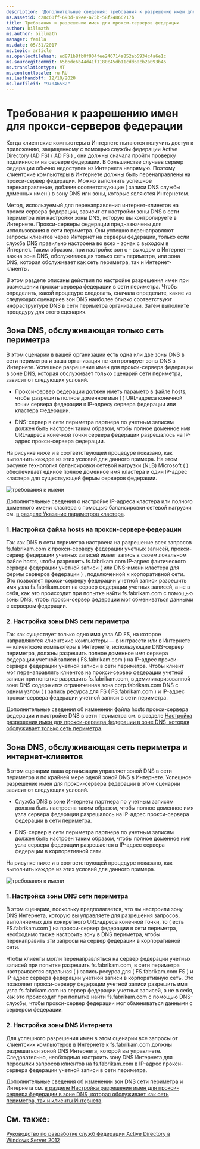 ```yaml
---
description: 'Дополнительные сведения: требования к разрешению имен для прокси-серверов федерации'
ms.assetid: c28c60ff-693d-49ee-a75b-58f24866217b
title: Требования к разрешению имен для прокси-серверов федерации
author: billmath
ms.author: billmath
manager: femila
ms.date: 05/31/2017
ms.topic: article
ms.openlocfilehash: ed871b8fb0f904fee246714a852ab5934c4a6e1c
ms.sourcegitcommit: 65b6de6b44d41f1180c45db11cdd60cb2a093b46
ms.translationtype: MT
ms.contentlocale: ru-RU
ms.lasthandoff: 12/10/2020
ms.locfileid: "97046532"
---
```

# <a name="name-resolution-requirements-for-federation-server-proxies"></a>Требования к разрешению имен для прокси-серверов федерации

Когда клиентские компьютеры в Интернете пытаются получить доступ к приложению, защищенному с помощью службы федерации Active Directory (AD FS) \( AD FS \) , они должны сначала пройти проверку подлинности на сервере федерации. В большинстве случаев сервер федерации обычно недоступен из Интернета напрямую. Поэтому клиентские компьютеры в Интернете должны быть перенаправлены на прокси-сервер федерации. Можно выполнить успешное перенаправление, добавив соответствующие \( записи DNS службы доменных имен \) в зону DNS или зоны, которые являются Интернетом.

Метод, используемый для перенаправления интернет-клиентов на прокси сервера федерации, зависит от настройки зоны DNS в сети периметра или настройки зоны DNS, которую вы контролируете в Интернете. Прокси-серверы федерации предназначены для использования в сети периметра. Они успешно перенаправляют запросы клиентов через Интернет на серверы федерации, только если служба DNS правильно настроена во всех \- зонах с выходом в Интернет. Таким образом, при настройке зон с \- выходом в Интернет — важна зона DNS, обслуживающая только сеть периметра, или зона DNS, которая обслуживает как сеть периметра, так и Интернет-клиенты.

В этом разделе описаны действия по настройке разрешения имен при размещении прокси-сервера федерации в сети периметра. Чтобы определить, какой процедуре следовать, сначала определите, какие из следующих сценариев зон DNS наиболее близко соответствуют инфраструктуре DNS в сети периметра организации. Затем выполните процедуру для этого сценария.

## <a name="dns-zone-serving-only-the-perimeter-network"></a>Зона DNS, обслуживающая только сеть периметра
В этом сценарии в вашей организации есть одна или две зоны DNS в сети периметра и ваша организация не контролирует зоны DNS в Интернете. Успешное разрешение имен для прокси-сервера федерации в зоне DNS, которая обслуживает только сценарий сети периметра, зависит от следующих условий.

-   Прокси-сервер федерации должен иметь параметр в файле hosts, чтобы разрешить полное доменное имя \( \) URL-адреса конечной точки сервера федерации к IP-адресу сервера федерации или кластера Федерации.

-   DNS-сервер в сети периметра партнера по учетным записям должен быть настроен таким образом, чтобы полное доменное имя URL-адреса конечной точки сервера федерации разрешалось на IP-адрес прокси-сервера федерации.

На рисунке ниже и в соответствующей процедуре показано, как выполнить каждое из этих условий для данного примера. На этом рисунке технология балансировки сетевой нагрузки (NLB) Microsoft \( \) обеспечивает единое полное доменное имя кластера и один IP-адрес кластера для существующей фермы серверов федерации.

![требования к имени](media/adfs2_deploy_single_fs.gif)

Дополнительные сведения о настройке IP-адреса кластера или полного доменного имени кластера с помощью балансировки сетевой нагрузки см. [в разделе Указание параметров кластера](https://go.microsoft.com/fwlink/?LinkId=75282).

### <a name="1-configure-the-hosts-file-on-the-federation-server-proxy"></a>1. Настройка файла hosts на прокси-сервере федерации
Так как DNS в сети периметра настроена на разрешение всех запросов fs.fabrikam.com к прокси-серверу федерации учетных записей, прокси-сервер федерации учетных записей имеет запись в своем локальном файле hosts, чтобы разрешить fs.fabrikam.com IP-адрес фактического сервера федерации учетной записи \( или DNS-имени кластера для фермы серверов федерации \) , подключенной к корпоративной сети. Это позволяет прокси-серверу федерации учетной записи разрешить имя узла fs.fabrikam.com на сервер федерации учетных записей, а не в себя, как это происходит при попытке найти fs.fabrikam.com с помощью зоны DNS, чтобы прокси-сервер федерации мог обмениваться данными с сервером федерации.

### <a name="2-configure-perimeter-dns"></a>2. Настройка зоны DNS сети периметра
Так как существует только одно имя узла AD FS, на которое направляются клиентские компьютеры — в интрасети или в Интернете — клиентские компьютеры в Интернете, использующие DNS-сервер периметра, должны разрешить полное доменное имя сервера федерации учетной записи \( FS.fabrikam.com \) на IP-адрес прокси-сервера федерации учетной записи в сети периметра. Чтобы клиент мог перенаправлять клиентов на прокси-сервер федерации учетной записи при попытке разрешить fs.fabrikam.com, в демилитаризованной зоне DNS содержится ограниченная зона corp.fabrikam.com DNS с одним узлом \( \) запись ресурса для FS \( FS.fabrikam.com \) и IP-адрес прокси-сервера федерации учетной записи в сети периметра.

Дополнительные сведения об изменении файла hosts прокси-сервера федерации и настройке DNS в сети периметра см. в разделе [Настройка разрешения имен для прокси-сервера федерации в зоне DNS, которая обслуживает только сеть периметра](../deployment/configure-name-resolution-for-federation-server-proxy-in-dns-zone-serving-only-perimeter-network.md).

## <a name="dns-zone-serving-both-the-perimeter-network-and-internet-clients"></a>Зона DNS, обслуживающая сеть периметра и интернет-клиентов
В этом сценарии ваша организация управляет зоной DNS в сети периметра и по крайней мере одной зоной DNS в Интернете. Успешное разрешение имен для прокси-сервера федерации в этом сценарии зависит от следующих условий.

-   Служба DNS в зоне Интернета партнера по учетным записям должна быть настроена таким образом, чтобы полное доменное имя узла сервера федерации разрешалось на IP-адрес прокси-сервера федерации в сети периметра.

-   DNS-сервер в сети периметра партнера по учетным записям должен быть настроен таким образом, чтобы полное доменное имя узла сервера федерации разрешается в IP-адрес сервера федерации в корпоративной сети.

На рисунке ниже и в соответствующей процедуре показано, как выполнить каждое из этих условий для данного примера.

![требования к имени](media/adfs2_deploy_fsp_3DNS.gif)

### <a name="1-configure-perimeter-dns"></a>1. Настройка зоны DNS сети периметра
В этом сценарии, поскольку предполагается, что вы настроили зону DNS Интернета, которую вы управляете для разрешения запросов, выполняемых для конкретного URL-адреса конечной точки, то \( есть FS.fabrikam.com \) на прокси-сервер федерации в сети периметра, необходимо также настроить зону в DNS периметра, чтобы перенаправить эти запросы на сервер федерации в корпоративной сети.

Чтобы клиенты могли перенаправляться на сервер федерации учетных записей при попытке разрешить fs.fabrikam.com, в сети периметра настраивается отдельная \( \) запись ресурса для \( FS.fabrikam.com FS \) и IP-адрес сервера федерации учетной записи в корпоративную сеть. Это позволяет прокси-серверу федерации учетной записи разрешить имя узла fs.fabrikam.com на сервер федерации учетных записей, а не в себя, как это происходит при попытке найти fs.fabrikam.com с помощью DNS-службы, чтобы прокси-сервер федерации мог обмениваться данными с сервером федерации.

### <a name="2-configure-internet-dns"></a>2. Настройка зоны DNS Интернета
Для успешного разрешения имен в этом сценарии все запросы от клиентских компьютеров в Интернете к fs.fabrikam.com должны разрешаться зоной DNS Интернета, которой вы управляете. Следовательно, необходимо настроить зону DNS Интернета для пересылки запросов клиентов на fs.fabrikam.com в IP-адрес прокси-сервера федерации учетной записи в сети периметра.

Дополнительные сведения об изменении зон DNS сети периметра и Интернета см. [в разделе Настройка разрешения имен для прокси-сервера федерации в зоне DNS, которая обслуживает как сеть периметра, так и клиенты Интернета](../deployment/configure-name-resolution-for-federation-server-proxy-in-dns-zone-serving-only-perimeter-network.md).

## <a name="see-also"></a>См. также:
[Руководство по разработке служб федерации Active Directory в Windows Server 2012](AD-FS-Design-Guide-in-Windows-Server-2012.md)
